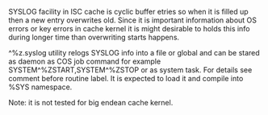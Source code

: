 SYSLOG facility in ISC cache is cyclic buffer etries so when
it is filled up then a new entry overwrites old.
Since it is important information about OS errors or key errors in cache kernel
it is might desirable to holds this info during longer time than overwriting starts happens.

^%z.syslog utility relogs SYSLOG info into a file or global and can be stared as daemon
as COS job command for example SYSTEM^%ZSTART,SYSTEM^%ZSTOP or as system task.
For details see comment before routine label.
It is expected to load it and compile into %SYS namespace.

Note: it is not tested for big endean cache kernel.





